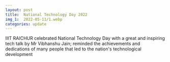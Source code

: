 ```yaml
---
layout: post
title:  National Technology Day 2022
img_1:  2022-05-11/1.webp
categories: update
---
```

IIIT RAICHUR celebrated National Technology Day with a great and inspiring tech talk by Mr Vibhanshu Jain; reminded the achievements and dedications of many people that led to the nation's technological development
